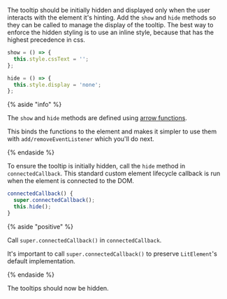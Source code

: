 The tooltip should be initially hidden and displayed only when the user
interacts with the element it's hinting. Add the `show` and `hide` methods so
they can be called to manage the display of the tooltip. The best way to
enforce the hidden styling is to use an inline style, because that has the
highest precedence in css.

```ts
show = () => {
  this.style.cssText = '';
};

hide = () => {
  this.style.display = 'none';
};
```

{% aside  "info" %}

The `show` and `hide` methods are defined using
[arrow functions](https://developer.mozilla.org/en-US/docs/Web/JavaScript/Reference/Functions/Arrow_functions).

This binds the functions to the element and makes it simpler to use them
with `add/removeEventListener` which you'll do next.

{% endaside %}

To ensure the tooltip is initially hidden, call the `hide` method in
`connectedCallback`. This standard custom element lifecycle callback is run when
the element is connected to the DOM.

```ts
connectedCallback() {
  super.connectedCallback();
  this.hide();
}
```

{% aside  "positive" %}

Call `super.connectedCallback()` in `connectedCallback`.

It's important to call `super.connectedCallback()` to preserve `LitElement`'s
default implementation.

{% endaside %}

The tooltips should now be hidden.

